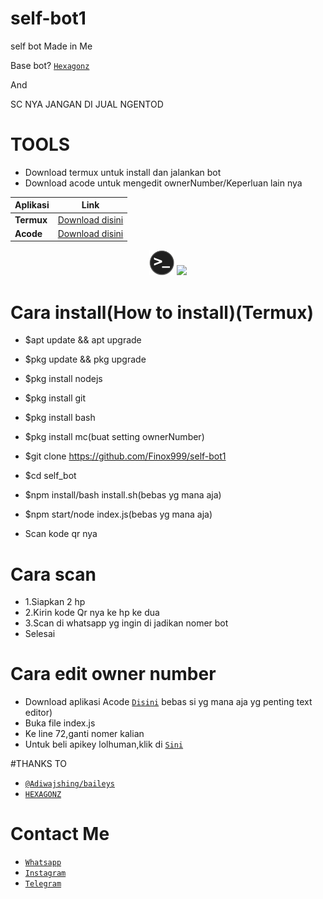 # self-bot1
self bot Made in Me 

Base bot? [`Hexagonz`](https://github.com/hexagonz/SELF-HX)

And

SC NYA JANGAN DI JUAL NGENTOD

# TOOLS
* Download termux untuk install dan jalankan bot
* Download acode untuk mengedit ownerNumber/Keperluan lain nya

| Aplikasi | Link |
|--------|--------|
| **Termux** | [Download disini](https://play.google.com/store/apps/details?id=com.termux) |
| **Acode** | [Download disini](https://play.google.com/store/apps/details?id=com.foxdebug.acodefree) |
<p align="center">
  <div align="center">
 <code><img height="40" src="https://raw.githubusercontent.com/github/explore/80688e429a7d4ef2fca1e82350fe8e3517d3494d/topics/terminal/terminal.png"></code>
 <code><img height="40" src="https://user-images.githubusercontent.com/72728486/108440991-c9196180-7286-11eb-910e-d95691565ec8.png"></code>

  </div>
  </p>


# Cara install(How to install)(Termux)
* $apt update && apt upgrade
* $pkg update && pkg upgrade
* $pkg install nodejs
* $pkg install git
* $pkg install bash
* $pkg install mc(buat setting ownerNumber)
* $git clone https://github.com/Finox999/self-bot1
* $cd self_bot

* $npm install/bash install.sh(bebas yg mana aja)
* $npm start/node index.js(bebas yg mana aja)
* Scan kode qr nya

# Cara scan
* 1.Siapkan 2 hp
* 2.Kirin kode Qr nya ke hp ke dua
* 3.Scan di whatsapp yg ingin di jadikan nomer bot
* Selesai

# Cara edit owner number
* Download aplikasi Acode [`Disini`](https://play.google.com/store/apps/details?id=com.foxdebug.acodefree) bebas si yg mana aja yg penting text editor)
* Buka file index.js
* Ke line 72,ganti nomer kalian
* Untuk beli apikey lolhuman,klik di [`Sini`](https://api.lolhuman.xyz)

#THANKS TO

 * [`@Adiwajshing/baileys`](https://github.com/Adiwajshing/baileys)
 * [`HEXAGONZ`](https://github.com/Hexagonz)

# Contact Me
* [`Whatsapp`](https://wa.me/6288210864298)
* [`Instagram`](https://instagram.com/finoooooo_)
* [`Telegram`](https://t.me/Jeruklokal92)

